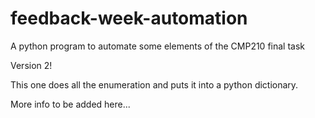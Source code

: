 # feedback-week-automation
A python program to automate some elements of the CMP210 final task

Version 2!

This one does all the enumeration and puts it into a python dictionary.

More info to be added here...
